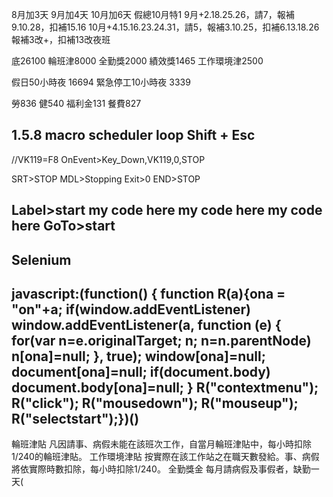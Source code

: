 8月加3天
9月加4天
10月加6天
假總10月特1
9月+2.18.25.26，請7，報補9.10.28，扣補15.16
10月+4.15.16.23.24.31，請5，報補3.10.25，扣補6.13.18.26
報補3改+，扣補13改夜班

底26100
輪班津8000
全勤獎2000
績效獎1465
工作環境津2500

假日50小時夜 16694
緊急停工10小時夜 3339

勞836
健540
福利金131
餐費827



1.5.8
macro scheduler loop
Shift + Esc
------------
//VK119=F8
OnEvent>Key_Down,VK119,0,STOP

SRT>STOP
  MDL>Stopping
  Exit>0
END>STOP


Label>start
  my code here
  my code here
  my code here
GoTo>start
-----------
Selenium
---------
javascript:(function() { function R(a){ona = "on"+a; if(window.addEventListener) window.addEventListener(a, function (e) { for(var n=e.originalTarget; n; n=n.parentNode) n[ona]=null; }, true); window[ona]=null; document[ona]=null; if(document.body) document.body[ona]=null; } R("contextmenu"); R("click"); R("mousedown"); R("mouseup"); R("selectstart");})()
----------
輪班津貼
凡因請事、病假未能在該班次工作，自當月輪班津貼中，每小時扣除1/240的輪班津貼。
工作環境津貼
按實際在該工作站之在職天數發給。事、病假將依實際時數扣除，每小時扣除1/240。
全勤獎金
每月請病假及事假者，缺勤一天(





